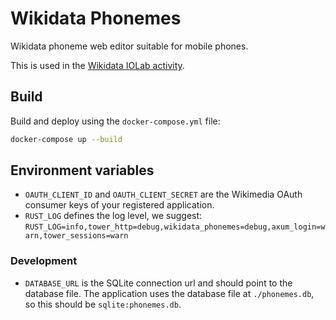 # Wikidata Phonemes

Wikidata phoneme web editor suitable for mobile phones.

This is used in the [Wikidata IOLab activity](https://en.wikiversity.org/wiki/Wikidata_IOLab).

## Build

Build and deploy using the `docker-compose.yml` file:

```bash
docker-compose up --build
```

## Environment variables

* `OAUTH_CLIENT_ID` and `OAUTH_CLIENT_SECRET` are the Wikimedia OAuth consumer keys of your registered application.
* `RUST_LOG` defines the log level, we suggest: `RUST_LOG=info,tower_http=debug,wikidata_phonemes=debug,axum_login=warn,tower_sessions=warn`

### Development

* `DATABASE_URL` is the SQLite connection url and should point to the database file. The application uses the database file at `./phonemes.db`, so this should be `sqlite:phonemes.db`.
